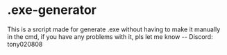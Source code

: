 # .exe-generator
This is a srcript made for generate .exe without having to make it manually in the cmd, if you have any problems with it, pls let me know -- Discord: tony020808
